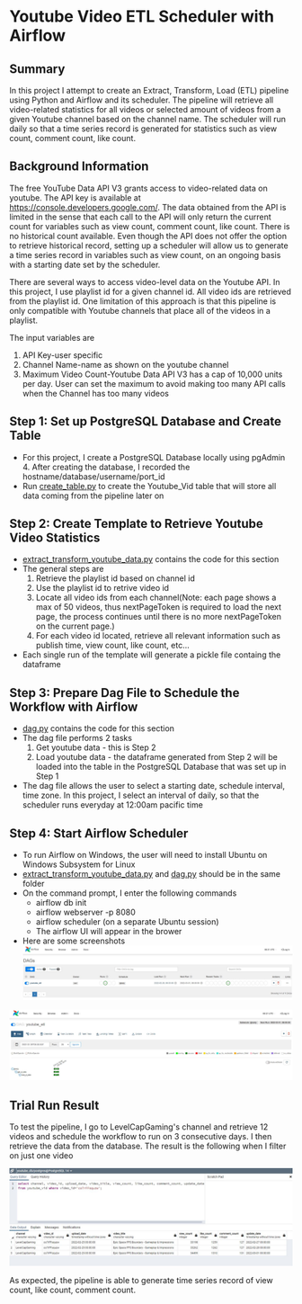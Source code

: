 # Youtube Video ETL Scheduler with Airflow

**Summary**
---
In this project I attempt to create an Extract, Transform, Load (ETL) pipeline using Python and Airflow and its scheduler. The pipeline will retrieve all video-related statistics for all videos or selected amount of videos from a given Youtube channel based on the channel name. The scheduler will run daily so that a time series record is generated for statistics such as view count, comment count, like count.  

**Background Information**
---
The free YouTube Data API V3 grants access to video-related data on youtube. The API key is available at https://console.developers.google.com/. The data obtained from the API is limited in the sense that each call to the API will only return the current count for variables such as view count, comment count, like count. There is no historical count available. Even though the API does not offer the option to retrieve historical record, setting up a scheduler will allow us to generate a time series record in variables such as view count, on an ongoing basis with a starting date set by the scheduler.

There are several ways to access video-level data on the Youtube API. In this project, I use playlist id for a given channel id. All video ids are retrieved from the playlist id. One limitation of this approach is that this pipeline is only compatible with Youtube channels that place all of the videos in a playlist. 

The input variables are
1. API Key-user specific
2. Channel Name-name as shown on the youtube channel
3. Maximum Video Count-Youtube Data API V3 has a cap of 10,000 units per day. User can set the maximum to avoid making too many API calls when the Channel has too many videos

**Step 1: Set up PostgreSQL Database and Create Table**
---
* For this project, I create a PostgreSQL Database locally using pgAdmin 4. After creating the database, I recorded the hostname/database/username/port_id
* Run [create_table.py](https://github.com/RonaldLi-GitHub/Youtube_Video_ETL_Scheduler/blob/main/create_table.py) to create the Youtube_Vid table that will store all data coming from the pipeline later on

**Step 2: Create Template to Retrieve Youtube Video Statistics**
---
* [extract_transform_youtube_data.py](https://github.com/RonaldLi-GitHub/Youtube_Video_ETL_Scheduler/blob/main/extract_transform_youtube_data.py) contains the code for this section
* The general steps are
  1. Retrieve the playlist id based on channel id
  2. Use the playlist id to retrive video id
  3. Locate all video ids from each channel(Note: each page shows a max of 50 videos, thus nextPageToken is required to load the next page, the process continues until there is no more nextPageToken on the current page.)
  4. For each video id located, retrieve all relevant information such as publish time, view count, like count, etc...
* Each single run of the template will generate a pickle file containg the dataframe

**Step 3: Prepare Dag File to Schedule the Workflow with Airflow**
---
* [dag.py](https://github.com/RonaldLi-GitHub/Youtube_Video_ETL_Scheduler/blob/main/dag.py) contains the code for this section
* The dag file performs 2 tasks
  1. Get youtube data - this is Step 2
  2. Load youtube data - the dataframe generated from Step 2 will be loaded into the table in the PostgreSQL Database that was set up in Step 1
* The dag file allows the user to select a starting date, schedule interval, time zone. In this project, I select an interval of daily, so that the scheduler runs everyday at 12:00am pacific time

**Step 4: Start Airflow Scheduler**
---
* To run Airflow on Windows, the user will need to install Ubuntu on Windows Subsystem for Linux
* [extract_transform_youtube_data.py](https://github.com/RonaldLi-GitHub/Youtube_Video_ETL_Scheduler/blob/main/extract_transform_youtube_data.py) and [dag.py](https://github.com/RonaldLi-GitHub/Youtube_Video_ETL_Scheduler/blob/main/dag.py) should be in the same folder
* On the command prompt, I enter the following commands
  * airflow db init
  * airflow webserver -p 8080
  * airflow scheduler (on a separate Ubuntu session)
  * The airflow UI will appear in the brower 
* Here are some screenshots
![](img/airflow_1.JPG)
 
 
![](img/airflow_2.JPG)

**Trial Run Result**
---
To test the pipeline, I go to LevelCapGaming's channel and retrieve 12 videos and schedule the workflow to run on 3 consecutive days. I then retrieve the data from the database. The result is the following when I filter on just one video

![](img/airflow_3.JPG)

As expected, the pipeline is able to generate time series record of view count, like count, comment count.
